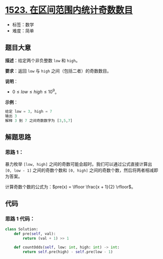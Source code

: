 # [1523. 在区间范围内统计奇数数目](https://leetcode.cn/problems/count-odd-numbers-in-an-interval-range/)

- 标签：数学
- 难度：简单

## 题目大意

**描述**：给定两个非负整数 `low` 和 `high`。

**要求**：返回 `low` 与 `high` 之间（包括二者）的奇数数目。

**说明**：

- $0 \le low \le high \le 10^9$。

**示例**：

```Python
给定 low = 3, high = 7
输出 3
解释 3 到 7 之间奇数数字为 [3,5,7]
```

## 解题思路

### 思路 1：

暴力枚举 `[low, high]` 之间的奇数可能会超时。我们可以通过公式直接计算出 `[0, low - 1]` 之间的奇数个数和 `[0, high]` 之间的奇数个数，然后将两者相减即为答案。

计算奇数个数的公式为：$pre(x) = \lfloor \frac{x + 1}{2} \rfloor$。

## 代码

### 思路 1 代码：

```Python
class Solution:
    def pre(self, val):
        return (val + 1) >> 1

    def countOdds(self, low: int, high: int) -> int:
        return self.pre(high) - self.pre(low - 1)
```

